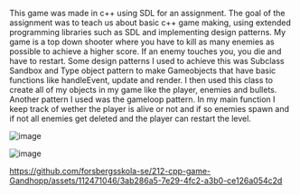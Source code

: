 This game was made in c++ using SDL for an assignment. The goal of the assignment was to teach us about basic c++ game making, using extended programming libraries such as SDL
and implementing design patterns. My game is a top down shooter where you have to kill as many enemies as possible to achieve a higher score. If an enemy touches you, you die and have to restart.
Some design patterns I used to achieve this was Subclass Sandbox and Type object pattern to make Gameobjects that have basic functions like handleEvent, update and render.
I then used this class to create all of my objects in my game like the player, enemies and bullets. Another pattern I used was the gameloop pattern.
In my main function I keep track of wether the player is alive or not and if so enemies spawn and if not all enemies get deleted and the player can restart the level.

![image](https://github.com/forsbergsskola-se/212-cpp-game-Gandhopp/assets/112471046/15ee38a9-0899-464e-9b17-2714c18443ea)

![image](https://github.com/forsbergsskola-se/212-cpp-game-Gandhopp/assets/112471046/69ef2493-44d1-4ca8-81ed-761eb66934c9)

https://github.com/forsbergsskola-se/212-cpp-game-Gandhopp/assets/112471046/3ab286a5-7e29-4fc2-a3b0-ce126a054c2d
